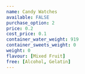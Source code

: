 ```yaml
---
name: Candy Watches
available: FALSE
purchase_option: 2
price: 0.2
cost_price: 0.1
container_water_weight: 919
container_sweets_weight: 0
weight: 0
flavour: [Mixed Fruit]
free: [Alcohol, Gelatin]
---
```

